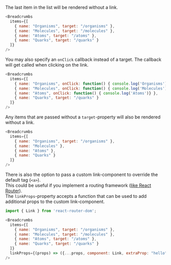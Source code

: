 The last item in the list will be rendered without a link.

```js
<Breadcrumbs
  items={[
    { name: "Organisms", target: "/organisms" },
    { name: "Molecules", target: "/molecules" },
    { name: "Atoms", target: "/atoms" },
    { name: "Quarks", target: "/quarks" }
  ]}
/>
```

You may also specify an `onClick` callback instead of a target. The callback will get called when clicking on the link.

```js
<Breadcrumbs
  items={[
    { name: "Organisms", onClick: function() { console.log('Organisms')} },
    { name: "Molecules", onClick: function() { console.log('Molecules')} },
    { name: "Atoms", onClick: function() { console.log('Atoms')} },
    { name: "Quarks", target: "/quarks" }
  ]}
/>
```

Any items that are passed without a `target`-property will also be rendered without a link.

```js
<Breadcrumbs
  items={[
    { name: "Organisms", target: "/organisms" },
    { name: "Molecules" },
    { name: "Atoms" },
    { name: "Quarks" }
  ]}
/>
```


There is also the option to pass a custom link-component to override the default tag (`<a>`).  
This could be useful if you implement a routing framework (<a href="https://reacttraining.com/react-router">like React Router</a>).  
The `linkProps`-property accepts a function that can be used to add additional props to the custom link-component.

```js static
import { Link } from 'react-router-dom';

<Breadcrumbs
  items={[
    { name: "Organisms", target: "/organisms" },
    { name: "Molecules", target: "/molecules" },
    { name: "Atoms", target: "/atoms" },
    { name: "Quarks", target: "/quarks" }
  ]}
  linkProps={(props) => ({...props, component: Link, extraProp: "hello" }) }
/>
```
